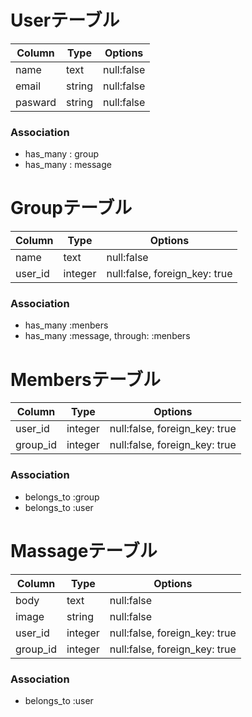 # Userテーブル

|Column|Type|Options|
|------|----|-------|
|name|text|null:false|
|email|string|null:false|
|pasward|string|null:false|

### Association
- has_many : group
- has_many : message

# Groupテーブル

|Column|Type|Options|
|------|----|-------|
|name|text|null:false|
|user_id|integer|null:false, foreign_key: true|
### Association
- has_many :menbers
- has_many :message, through: :menbers

# Membersテーブル

|Column|Type|Options|
|------|----|-------|
|user_id|integer|null:false, foreign_key: true|
|group_id|integer|null:false, foreign_key: true|

### Association
- belongs_to :group
- belongs_to :user

# Massageテーブル

|Column|Type|Options|
|------|----|-------|
|body|text|null:false|
|image|string|null:false|
|user_id|integer|null:false, foreign_key: true|
|group_id|integer|null:false, foreign_key: true|

### Association
- belongs_to :user
